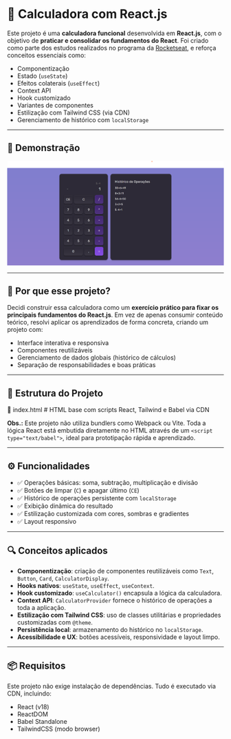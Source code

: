 # 🧮 Calculadora com React.js

Este projeto é uma **calculadora funcional** desenvolvida em **React.js**, com o objetivo de **praticar e consolidar os fundamentos do React**. Foi criado como parte dos estudos realizados no programa da [Rocketseat](https://www.rocketseat.com.br/), e reforça conceitos essenciais como:

- Componentização
- Estado (`useState`)
- Efeitos colaterais (`useEffect`)
- Context API
- Hook customizado
- Variantes de componentes
- Estilização com Tailwind CSS (via CDN)
- Gerenciamento de histórico com `localStorage`

---

## 📸 Demonstração

![Tela da calculadora em funcionamento](image.png)

---

## 🧠 Por que esse projeto?

Decidi construir essa calculadora como um **exercício prático para fixar os principais fundamentos do React.js**. Em vez de apenas consumir conteúdo teórico, resolvi aplicar os aprendizados de forma concreta, criando um projeto com:

- Interface interativa e responsiva
- Componentes reutilizáveis
- Gerenciamento de dados globais (histórico de cálculos)
- Separação de responsabilidades e boas práticas

---

## 🧱 Estrutura do Projeto

📄 index.html # HTML base com scripts React, Tailwind e Babel via CDN


**Obs.:** Este projeto não utiliza bundlers como Webpack ou Vite. Toda a lógica React está embutida diretamente no HTML através de um `<script type="text/babel">`, ideal para prototipação rápida e aprendizado.

---

## ⚙️ Funcionalidades

- ✅ Operações básicas: soma, subtração, multiplicação e divisão
- ✅ Botões de limpar (`C`) e apagar último (`CE`)
- ✅ Histórico de operações persistente com `localStorage`
- ✅ Exibição dinâmica do resultado
- ✅ Estilização customizada com cores, sombras e gradientes
- ✅ Layout responsivo

---

## 🔍 Conceitos aplicados

- **Componentização**: criação de componentes reutilizáveis como `Text`, `Button`, `Card`, `CalculatorDisplay`.
- **Hooks nativos**: `useState`, `useEffect`, `useContext`.
- **Hook customizado**: `useCalculator()` encapsula a lógica da calculadora.
- **Context API**: `CalculatorProvider` fornece o histórico de operações a toda a aplicação.
- **Estilização com Tailwind CSS**: uso de classes utilitárias e propriedades customizadas com `@theme`.
- **Persistência local**: armazenamento do histórico no `localStorage`.
- **Acessibilidade e UX**: botões acessíveis, responsividade e layout limpo.

---

## 📦 Requisitos
Este projeto não exige instalação de dependências. Tudo é executado via CDN, incluindo:

- React (v18)
- ReactDOM
- Babel Standalone
- TailwindCSS (modo browser)
